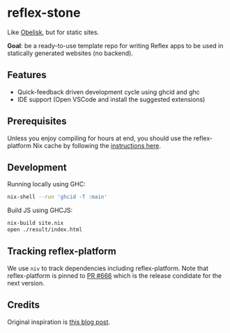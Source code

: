 # reflex-stone

Like [Obelisk](https://github.com/obsidiansystems/obelisk), but for static sites.

**Goal**: be a ready-to-use template repo for writing Reflex apps to be used in statically generated websites (no backend).

## Features

- Quick-feedback driven development cycle using ghcid and ghc
- IDE support (Open VSCode and install the suggested extensions)

## Prerequisites

Unless you enjoy compiling for hours at end, you should use the reflex-platform Nix cache by following the [instructions here][cache].

## Development

Running locally using GHC:

```bash
nix-shell --run 'ghcid -T :main'
```

Build JS using GHCJS:

```bash
nix-build site.nix
open ./result/index.html
```

## Tracking reflex-platform

We use `niv` to track dependencies including reflex-platform. Note that reflex-platform is pinned to [PR #666] which is the release condidate for the next version.

## Credits

Original inspiration is [this blog post](https://vaibhavsagar.com/blog/2019/10/29/getting-along-with-javascript/).

[cache]: https://github.com/obsidiansystems/obelisk#installing-obelisk
[PR #666]: https://github.com/reflex-frp/reflex-platform/pull/666